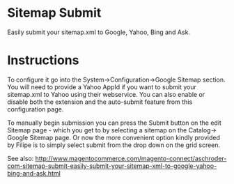 Sitemap Submit 
==============
Easily submit your sitemap.xml to Google, Yahoo, Bing and Ask.

Instructions
============
To configure it go into the System->Configuration->Google Sitemap section. You will need to provide a Yahoo AppId if you want to submit your sitemap.xml to Yahoo using their webservice. You can also enable or disable both the extension and the auto-submit feature from this configuration page.

To manually begin submission you can press the Submit button on the edit Sitemap page - which you get to by selecting a sitemap on the Catalog-> Google Sitemap page. Or now the more convenient option kindly provided by Filipe is to simply select submit from the drop down on the grid screen.

See also: http://www.magentocommerce.com/magento-connect/aschroder-com-sitemap-submit-easily-submit-your-sitemap-xml-to-google-yahoo-bing-and-ask.html
